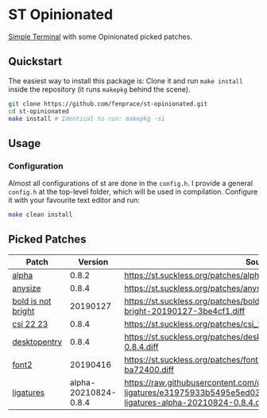 # ST Opinionated

[Simple Terminal](https://st.suckless.org/) with some Opinionated picked
patches.

## Quickstart

The easiest way to install this package is: Clone it and run `make install`
inside the repository (it runs `makepkg` behind the scene).

```bash
git clone https://github.com/fenprace/st-opinionated.git
cd st-opinionated
make install # Identical to run: makepkg -si
```

## Usage

### Configuration

Almost all configurations of st are done in the `config.h`. I provide a general
`config.h` at the top-level folder, which will be used in compilation. Configure
it with your favourite text editor and run:

```bash
make clean install
```

## Picked Patches

| Patch | Version | Source |
|-------|---------|--------|
| [alpha](https://st.suckless.org/patches/alpha/) | 0.8.2 | https://st.suckless.org/patches/alpha/st-alpha-0.8.2.diff |
| [anysize](https://st.suckless.org/patches/anysize/) | 0.8.4 | https://st.suckless.org/patches/anysize/st-anysize-0.8.4.diff |
| [bold is not bright](https://st.suckless.org/patches/bold-is-not-bright/) | 20190127 | https://st.suckless.org/patches/bold-is-not-bright/st-bold-is-not-bright-20190127-3be4cf1.diff |
| [csi 22 23](https://st.suckless.org/patches/csi_22_23/) | 0.8.4 | https://st.suckless.org/patches/csi_22_23/st-csi_22_23-0.8.4.diff |
| [desktopentry](https://st.suckless.org/patches/desktopentry/) | 0.8.4 | https://st.suckless.org/patches/desktopentry/st-desktopentry-0.8.4.diff |
| [font2](https://st.suckless.org/patches/font2/) | 20190416 | https://st.suckless.org/patches/font2/st-font2-20190416-ba72400.diff |
| [ligatures](https://github.com/cog1to/st-ligatures) | alpha-20210824-0.8.4 | https://raw.githubusercontent.com/cog1to/st-ligatures/e31975933b5495e5ed031c54c7e331eae70d4f8e/0.8.4/st-ligatures-alpha-20210824-0.8.4.diff |